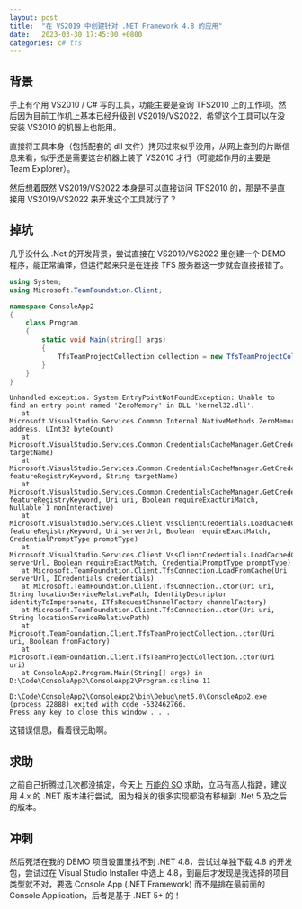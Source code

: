 ```yaml
---
layout: post
title:  "在 VS2019 中创建针对 .NET Framework 4.8 的应用"
date:   2023-03-30 17:45:00 +0800
categories: c# tfs
---
```


## 背景

手上有个用 VS2010 / C# 写的工具，功能主要是查询 TFS2010 上的工作项。然后因为目前工作机上基本已经升级到 VS2019/VS2022，希望这个工具可以在没安装 VS2010 的机器上也能用。

直接将工具本身（包括配套的 dll 文件）拷贝过来似乎没用，从网上查到的片断信息来看，似乎还是需要这台机器上装了 VS2010 才行（可能起作用的主要是 Team Explorer）。

然后想着既然 VS2019/VS2022 本身是可以直接访问 TFS2010 的，那是不是直接用 VS2019/VS2022 来开发这个工具就行了？

## 掉坑

几乎没什么 .Net 的开发背景，尝试直接在 VS2019/VS2022 里创建一个 DEMO 程序，能正常编译，但运行起来只是在连接 TFS 服务器这一步就会直接报错了。

```csharp
using System;
using Microsoft.TeamFoundation.Client;

namespace ConsoleApp2
{
    class Program
    {
        static void Main(string[] args)
        {
            TfsTeamProjectCollection collection = new TfsTeamProjectCollection(new Uri(@"http://tfs:8080/tfs/DefaultCollection"));
        }
    }
}
```

```plaintext
Unhandled exception. System.EntryPointNotFoundException: Unable to find an entry point named 'ZeroMemory' in DLL 'kernel32.dll'.
   at Microsoft.VisualStudio.Services.Common.Internal.NativeMethods.ZeroMemory(IntPtr address, UInt32 byteCount)
   at Microsoft.VisualStudio.Services.Common.CredentialsCacheManager.GetCredentialsFromStore(String targetName)
   at Microsoft.VisualStudio.Services.Common.CredentialsCacheManager.GetCredentials(String featureRegistryKeyword, String targetName)
   at Microsoft.VisualStudio.Services.Common.CredentialsCacheManager.GetCredentials(String featureRegistryKeyword, Uri uri, Boolean requireExactUriMatch, Nullable`1 nonInteractive)
   at Microsoft.VisualStudio.Services.Client.VssClientCredentials.LoadCachedCredentials(String featureRegistryKeyword, Uri serverUrl, Boolean requireExactMatch, CredentialPromptType promptType)
   at Microsoft.VisualStudio.Services.Client.VssClientCredentials.LoadCachedCredentials(Uri serverUrl, Boolean requireExactMatch, CredentialPromptType promptType)
   at Microsoft.TeamFoundation.Client.TfsConnection.LoadFromCache(Uri serverUrl, ICredentials credentials)
   at Microsoft.TeamFoundation.Client.TfsConnection..ctor(Uri uri, String locationServiceRelativePath, IdentityDescriptor identityToImpersonate, ITfsRequestChannelFactory channelFactory)
   at Microsoft.TeamFoundation.Client.TfsConnection..ctor(Uri uri, String locationServiceRelativePath)
   at Microsoft.TeamFoundation.Client.TfsTeamProjectCollection..ctor(Uri uri, Boolean fromFactory)
   at Microsoft.TeamFoundation.Client.TfsTeamProjectCollection..ctor(Uri uri)
   at ConsoleApp2.Program.Main(String[] args) in D:\Code\ConsoleApp2\ConsoleApp2\Program.cs:line 11

D:\Code\ConsoleApp2\ConsoleApp2\bin\Debug\net5.0\ConsoleApp2.exe (process 22888) exited with code -532462766.
Press any key to close this window . . .
```

这错误信息，看着很无助啊。

## 求助

之前自己折腾过几次都没搞定，今天上 [万能的 SO](https://stackoverflow.com/) 求助，立马有高人指路，建议用 4.x 的 .NET 版本进行尝试，因为相关的很多实现都没有移植到 .Net 5 及之后的版本。

## 冲刺

然后死活在我的 DEMO 项目设置里找不到 .NET 4.8，尝试过单独下载 4.8 的开发包，尝试过在 Visual Studio Installer 中选上 4.8，到最后才发现是我选择的项目类型就不对，要选 Console App (.NET Framework) 而不是排在最前面的 Console Application，后者是基于 .NET 5+ 的！

<script src="https://utteranc.es/client.js"
        repo="yingang/yingang.github.io"
        issue-term="pathname"
        label="Comment"
        theme="github-light"
        crossorigin="anonymous"
        async>
</script>